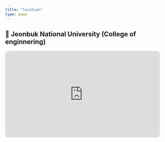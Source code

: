 ```yaml
---
title: "location"
type: page
---
```


## 📍 Jeonbuk National University  (College of enginnering)

<div style="position:relative;padding-bottom:56%;height:0;overflow:hidden;border-radius:12px;">
  <iframe
    src="https://www.google.com/maps/embed?pb=!1m18!1m12!1m3!1d3234.121321274896!2d127.13188817725441!3d35.84602857253453!2m3!1f0!2f0!3f0!3m2!1i1024!2i768!4f13.1!3m3!1m2!1s0x35702330dc920b9d%3A0x1d0d425396006646!2z7KCE67aB64yA7ZWZ6rWQIOqzteqzvOuMgO2VmSA37Zi46rSA!5e0!3m2!1sko!2skr!4v1760112893181!5m2!1sko!2skr"
    style="position:absolute;top:0;left:0;width:100%;height:100%;border:0;"
    loading="lazy"
    referrerpolicy="no-referrer-when-downgrade"
    allowfullscreen>
  </iframe>
</div>
